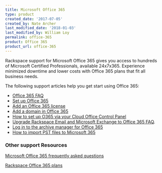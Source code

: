 ```yaml
---
title: Microsoft Office 365
type: product
created_date: '2017-07-05'
created_by: Nate Archer
last_modified_date: '2018-01-03'
last_modified_by: William Loy
permalink: office-365
product: Office 365
product_url: office-365
---
```


Rackspace support for Microsoft Office 365 gives you access to hundreds of Microsoft Certified Professionals, available 24x7x365.  Experience minimized downtime and lower costs with Office 365 plans that fit all business needs.

The following support articles help you get start using Office 365:

- [Office 365 FAQ](/support/how-to/office-365-faq)
- [Set up Office 365](/support/how-to/set-up-office-365)
- [Add an Office 365 license](/support/how-to/add-an-office-365-license)
- [Add a domain in Office 365](/support/how-to/add-a-domain-in-office-365)
- [How to set up O365 via your Cloud Office Control Panel](/support/how-to/how-to-set-up-O365-via-your-cloud-office-control-panel)
- [Upgrade Rackspace Email and Microsoft Exchange to Office 365 FAQ](/support/how-to/upgrade-rackspace-email-and-microsoft-exchange-to-office-365-faq).
- [Log in to the archive manager for Office 365](/support/how-to/log-in-to-the-archive-manager-for-office-365)
- [How to import PST files to Microsoft 365](/support/how-to/import_pstfiles_to-microsoft365)

### Other support Resources

[Microsoft Office 365 frequently asked questions](https://products.office.com/en-us/business/microsoft-office-365-frequently-asked-questions)

[Rackspace Office 365 plans](https://www.rackspace.com/office-365/pick-your-plan)
